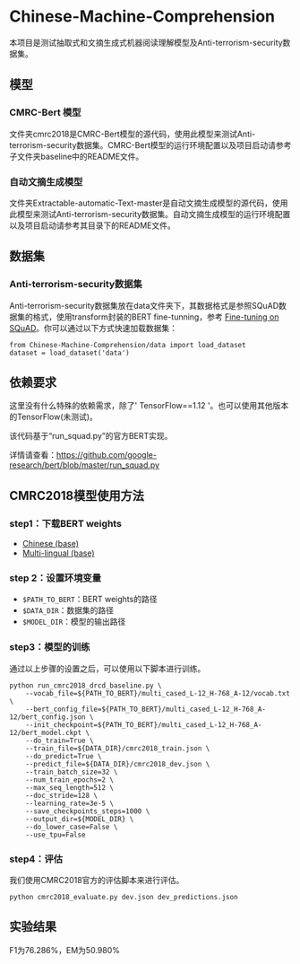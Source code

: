 # Chinese-Machine-Comprehension

本项目是测试抽取式和文摘生成式机器阅读理解模型及Anti-terrorism-security数据集。

## 模型

### CMRC-Bert 模型

文件夹cmrc2018是CMRC-Bert模型的源代码，使用此模型来测试Anti-terrorism-security数据集。CMRC-Bert模型的运行环境配置以及项目启动请参考子文件夹baseline中的README文件。

### 自动文摘生成模型

文件夹Extractable-automatic-Text-master是自动文摘生成模型的源代码，使用此模型来测试Anti-terrorism-security数据集。自动文摘生成模型的运行环境配置以及项目启动请参考其目录下的README文件。

## 数据集

### Anti-terrorism-security数据集

Anti-terrorism-security数据集放在data文件夹下，其数据格式是参照SQuAD数据集的格式，使用transform封装的BERT fine-tunning，参考 [Fine-tuning on SQuAD](https://huggingface.co/transformers/examples.html#fine-tuning-on-squad)。你可以通过以下方式快速加载数据集：

```
from Chinese-Machine-Comprehension/data import load_dataset
dataset = load_dataset('data')
```

## 依赖要求

这里没有什么特殊的依赖需求，除了' TensorFlow==1.12 '。也可以使用其他版本的TensorFlow(未测试)。

该代码基于“run_squad.py”的官方BERT实现。

详情请查看：https://github.com/google-research/bert/blob/master/run_squad.py

## CMRC2018模型使用方法

### step1：下载BERT weights

- [Chinese (base)](https://storage.googleapis.com/bert_models/2018_11_03/chinese_L-12_H-768_A-12.zip)
- [Multi-lingual (base)](https://storage.googleapis.com/bert_models/2018_11_23/multi_cased_L-12_H-768_A-12.zip)

### step 2：设置环境变量

- `$PATH_TO_BERT`：BERT weights的路径
- `$DATA_DIR`：数据集的路径
- `$MODEL_DIR`：模型的输出路径

### step3：模型的训练

通过以上步骤的设置之后，可以使用以下脚本进行训练。

```
python run_cmrc2018_drcd_baseline.py \
	--vocab_file=${PATH_TO_BERT}/multi_cased_L-12_H-768_A-12/vocab.txt \
	--bert_config_file=${PATH_TO_BERT}/multi_cased_L-12_H-768_A-12/bert_config.json \
	--init_checkpoint=${PATH_TO_BERT}/multi_cased_L-12_H-768_A-12/bert_model.ckpt \
	--do_train=True \
	--train_file=${DATA_DIR}/cmrc2018_train.json \
	--do_predict=True \
	--predict_file=${DATA_DIR}/cmrc2018_dev.json \
	--train_batch_size=32 \
	--num_train_epochs=2 \
	--max_seq_length=512 \
	--doc_stride=128 \
	--learning_rate=3e-5 \
	--save_checkpoints_steps=1000 \
	--output_dir=${MODEL_DIR} \
	--do_lower_case=False \
	--use_tpu=False
```

### step4：评估

我们使用CMRC2018官方的评估脚本来进行评估。

`python cmrc2018_evaluate.py dev.json dev_predictions.json`

## 实验结果
F1为76.286%，EM为50.980%
